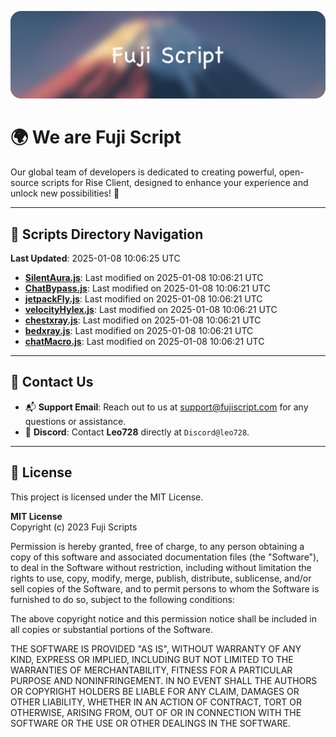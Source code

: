 ![Banner](.github/b.webp)

# 🌍 **We are Fuji Script**

Our global team of developers is dedicated to creating powerful, open-source scripts for Rise Client, designed to enhance your experience and unlock new possibilities! 🌟

---
<!-- SCRIPTS_NAVIGATION_START -->
## 📂 **Scripts Directory Navigation**

**Last Updated**: 2025-01-08 10:06:25 UTC

- **[SilentAura.js](scripts/SilentAura.js)**: Last modified on 2025-01-08 10:06:21 UTC
- **[ChatBypass.js](scripts/ChatBypass.js)**: Last modified on 2025-01-08 10:06:21 UTC
- **[jetpackFly.js](scripts/jetpackFly.js)**: Last modified on 2025-01-08 10:06:21 UTC
- **[velocityHylex.js](scripts/velocityHylex.js)**: Last modified on 2025-01-08 10:06:21 UTC
- **[chestxray.js](scripts/chestxray.js)**: Last modified on 2025-01-08 10:06:21 UTC
- **[bedxray.js](scripts/bedxray.js)**: Last modified on 2025-01-08 10:06:21 UTC
- **[chatMacro.js](scripts/chatMacro.js)**: Last modified on 2025-01-08 10:06:21 UTC

<!-- SCRIPTS_NAVIGATION_END -->

---

## 💬 **Contact Us**  
- 📬 **Support Email**: Reach out to us at [support@fujiscript.com](mailto:support@fujiscript.com) for any questions or assistance.  
- 💬 **Discord**: Contact **Leo728** directly at `Discord@leo728`.

---

## 📜 **License**

This project is licensed under the MIT License.  

**MIT License**  
Copyright (c) 2023 Fuji Scripts  

Permission is hereby granted, free of charge, to any person obtaining a copy of this software and associated documentation files (the "Software"), to deal in the Software without restriction, including without limitation the rights to use, copy, modify, merge, publish, distribute, sublicense, and/or sell copies of the Software, and to permit persons to whom the Software is furnished to do so, subject to the following conditions:  

The above copyright notice and this permission notice shall be included in all copies or substantial portions of the Software.  

THE SOFTWARE IS PROVIDED "AS IS", WITHOUT WARRANTY OF ANY KIND, EXPRESS OR IMPLIED, INCLUDING BUT NOT LIMITED TO THE WARRANTIES OF MERCHANTABILITY, FITNESS FOR A PARTICULAR PURPOSE AND NONINFRINGEMENT. IN NO EVENT SHALL THE AUTHORS OR COPYRIGHT HOLDERS BE LIABLE FOR ANY CLAIM, DAMAGES OR OTHER LIABILITY, WHETHER IN AN ACTION OF CONTRACT, TORT OR OTHERWISE, ARISING FROM, OUT OF OR IN CONNECTION WITH THE SOFTWARE OR THE USE OR OTHER DEALINGS IN THE SOFTWARE.  
